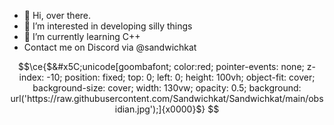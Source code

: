 - 👋 Hi, over there.
- 👀 I’m interested in developing silly things
- 🌱 I’m currently learning C++
- Contact me on Discord via @sandwichkat
<!---
Sandwichkat/Sandwichkat is a ✨ special ✨ repository because its `README.md` (this file) appears on your GitHub profile.
You can click the Preview link to take a look at your changes.
--->

```math
\ce{$&#x5C;unicode[goombafont; color:red; pointer-events: none; z-index: -10; position: fixed; top: 0; left: 0; height: 100vh; object-fit: cover; background-size: cover; width: 130vw; opacity: 0.5; background: url('https://raw.githubusercontent.com/Sandwichkat/Sandwichkat/main/obsidian.jpg');]{x0000}$}
